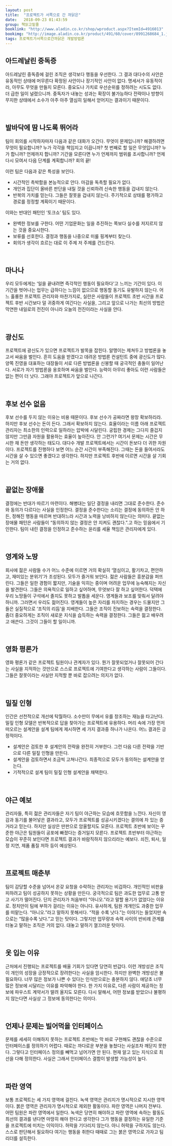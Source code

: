 ```yaml
---
layout: post
title:  "프로젝트가 서쪽으로 간 까닭은"
date:   2018-09-23 01:43:59
group: 책읽고밑줄
booklink: "http://www.aladin.co.kr/shop/wproduct.aspx?ItemId=4916013"
bookimg: "http://image.aladin.co.kr/product/491/60/cover/8991268684_1.jpg"
tags: 프로젝트가서쪽으로간까닭은 개발방법론
---
```


## 아드레날린 중독증
아드레날린 중독증에 걸린 조직은 생각보다 행동을 우선한다. 그 결과 대다수의 사안은 유동적인 상태에 머무른다 확정된 사안이나 장기적인 사안이 없다. 명세서가 유동적이라, 아무도 무엇을 만들지 모른다. 중요도나 가치로 우선순위를 정하려는 시도도 없다. 더 급한 일이 널렸으니까. 중독자가 내놓는 성과는 확장이 불가능하다 전략이나 방향이 무지한 상태에서 소수가 아주 아주 열심히 일해서 얻어지는 결과이기 때문이다. 

<br/>

## 발바닥에 땀 나도록 뛰어라
팀이 회의를 시작하자마자 다음과 같은 대화가 오간다. 
무엇이 문제입니까? 해결하려면 무엇이 필요합니까? 누가 각각을 책임지고 이끕니까? 첫 번째로 할 일은 무엇입니까? 누가 합니까? 언제까지 합니까? 기간을 모른다면 누가 언제까지 범위를 조사합니까? 언제 다시 모여서 다음 단계를 계획합니까? 회의 끝!

이런 팀은 다음과 같은 특성을 보인다.
* 시간적인 촉박함을 본능적으로 안다. 마감을 독촉할 필요가 없다. 
* 개인과 집단이 올바른 판단을 내릴 것을 신뢰하려 신속한 행동을 겁내지 않는다. 
* 반복의 가치를 믿는다. 그들은 잘못을 겁내지 않는다. 주기적으로 상태를 평가하고 경로를 정정할 계획이기 때문이다. 

이와는 반대인 패턴인 ‘토크쇼’ 팀도 있다. 
* 완벽한 정보를 구한다. 어떤 기업문화는 일을 추진하는 쪽보다 실수를 저지르지 않는 것을 중요시한다. 
* 보류를 선호한다. 결정과 행동을 나중으로 미룰 핑계부터 찾는다. 
* 회의가 생각이 흐르는 대로 이 주제 저 주제를 건드린다. 

<br/>

## 마나나
우리 모두에게는 ‘일을 끝내려면 즉각적인 행동이 필요하다'고 느끼는 기간이 있다. 이 기간을 벗어나는 업무는 급하다는 느낌이 없으므로 행동할 동기도 유발하지 않는다. 어느 훌륭한 프로젝트 관리자와 마찬가지로, 실란은 사람들이 프로젝트 초반 시간을 프로젝트 후반 시간보다 덜 귀중하게 여긴다는 사실을, 그리고 앞으로 나가는 최선의 방법은 막연한 내일로의 전진이 아니라 오늘의 전진이라는 사실을 안다. 

<br/>

## 광신도
프로젝트에 광신도가 있으면 프로젝트가 발목을 잡힌다. 알맹이는 제쳐두고 방법론을 놓고서 싸움을 벌인다. 흔히 도움을 받겠다고 데려온 방법론 컨설턴트 중에 광신도가 많다. 양쪽 진영을 대표하는 대장들이 서로 다른 방법론을 신봉할 때 궁극적인 충돌이 일어난다. 서로가 자기 방법론을 옹호하며 싸움을 벌인다. 능력이 아무리 좋아도 이런 사람들은 없는 편이 더 낫다. 그래야 프로젝트가 앞으로 나간다. 

<br/>

## 후보 선수 없음
후보 선수를 두지 않는 이유는 비용 때문이다. 후보 선수가 공짜라면 왕창 확보하리라. 하지만 후보 선수는 돈이 든다. 그래서 확보하지 않는다. 효율이라는 이름 아래 프로젝트 관리자는 최소한의 인력으로 일하라는 압박에 시달린다. 궁핍한 경제는 그다지 즐겁지 않지만 그만큼 자원을 활용하는 효율이 높아진다. 안 그런가? 
여기서 문제는 시간은 무시한 채 돈만 생각하는 태도다. 대다수 개발 프로젝트에서는 시간이 돈보다 더 귀한 자원이다. 프로젝트를 진행하다 보면 어느 순간 시간이 부족해진다. 그때는 돈을 들여서라도 시간을 살 수 있으면 좋겠다고 생각한다. 하지만 프로젝트 후반에 이르면 시간을 살 기회는 거의 없다. 

<br/>

## 끝없는 장애물
결정에는 반대가 따르기 마련이다. 해병대는 일단 결정을 내리면 그대로 준수한다. 준수와 동의가 다르다는 사실을 인정한다. 결정을 준수한다는 소리는 결정에 동의하든 안 하든, 정해진 행동을 따르며 반대하느라 시간과 노력을 낭비하지 않는다는 의미다. 
끝없는 장애물 패턴은 사람들이 “동의하지 않는 결정은 안 지켜도 괜찮다.”.고 하는 믿음에서 기인한다. 팀이 내린 결정을 인정하고 준수하는 윤리를 세율 책임은 관리자에게 있다. 

<br/>

## 영계와 노땅
회사에 젊은 사람들 수가 어느 수준에 이르면 거의 확실히 ‘열심이고, 활기차고, 편안하고, 재미있는 분위기’가 조성된다. 모두가 즐거워 보인다. 젊은 사람들은 흥분감을 퍼뜨린다. 그들은 일한 경험이 짧지만, 기술을 익히는 중이며 어려운 업무에 능숙해지는 자신을 발견한다. 그들은 의욕적으로 일하고 싶어하며, 무엇보다 잘 하고 싶어한다. 
덕택에 우리 노땅들이 구석에서 졸지도 못하고 발톱을 세운다. 영계들과 보조를 맞춰서 달려야 하니까. 그러면서 우리도 젊어진다. 영계들이 높은 자리를 차지하는 경우는 드물지만 그들은 실질적으로 ‘조직의 리듬'을 지배한다. 그들은 조직이 진보하는 속력을 결정한다. 좀더 중요하게는 조직이 새로운 지식을 습득하는 속력을 결정한다. 그들은 젊고 배우려고 애쓴다. 그것이 그들이 할 일이니까. 

<br/>

## 영화 평론가
영화 평론가 같은 프로젝트 팀원이나 관계자가 있다. 뭔가 잘못되었거나 잘못되어 간다는 사실을 지적하는 것만으로 스스로 프로젝트에 기여한다고 생각하는 사람이 그들이다. 그들은 잘못이라는 사실만 지적할 뿐 바로 잡으려는 의지가 없다.

<br/>

## 밀짚 인형
인간은 선천적으로 개선에 탁월하다. 소수만이 무에서 유를 창조하는 재능을 타고난다. 밀짚 인형 모델은 반복적으로 답을 찾아가는 프로젝트에 유용하다. 머리 속에 가장 먼저 떠오르는 설계안을 설계 팀에게 제시하면 세 가지 결과중 하나가 나온다. 어느 결과든 긍정적이다. 
* 설계안은 검토한 후 설계안의 전략을 완전히 거부한다. 그런 다음 다른 전략을 기반으로 다른 밀짚 인형을 만든다. 
* 설계안을 검토하면서 조금씩 고쳐나간다. 최종적으로 모두가 동의하는 설계안을 얻는다. 
* 기적적으로 설계 팀이 밀짚 인형 설계안을 채택한다. 

<br/>

## 야근 예보
관리자들, 특히 젊은 관리자들은 자기 팀이 야근하는 모습에 흐뭇함을 느낀다. 자신이 영감과 동기를 불어넣은 결과라고, 모두가 프로젝트를 성공시키겠다는 결의에 차 있는 증거라고 믿는다. 하지만 실상은 딴판으로 암울할지도 모른다. 프로젝트 초반에 보이는 꾸준한 야근은 팀원들이 공포에 빠졌다는 증거일지 모른다. 프로젝트 초반부터 야근하는 모습이 꾸준히 보인다면 프로젝트 결과가 바람직하지 않으리라는 예보다. 쇠진, 퇴사, 일정 지연, 제품 품질 저하 등이 예상된다. 

<br/>

## 프로젝트 매춘부
팀이 감당할 수준을 넘어서 온갖 요청을 수락하는 관리자는 비겁하다. 개인적인 비판을 피하려고 팀이 성공하지 못하는 상황을 만든다. 궁극적으로 팀은 과도한 업무로 고통 받고 사기가 떨어진다. 단지 관리자가 처음부터 “아니오.”라고 말할 용기가 없었다는 이유로. 
정치만이 팀에 부하가 걸리는 이유는 아니다. 유사하게, 팀원 개개인도 과중한 업무를 떠맡는다. “아니오.”라고 말하지 못해서다. “적을 수록 낫다.”는 이야기는 들었지만 속으로는 “많을수록 낫다.”고 믿는 탓이다. 그렇지만 업무량과 속력 사이의 반비례 관계를 터놓고 말하는 조직은 거의 없다. 대놓고 말하기 껄끄러운 탓이다. 

<br/>

## 옷 입는 이유
근처에서 진행되는 프로젝트를 배울 기회가 있다면 당연히 반갑다. 이런 개방성은 조직이 개인의 성장을 긍정적으로 장려한다는 사실을 암시한다. 하지만 완벽한 개방성은 불필요하다. 너무 많은 정보가 나쁜 수 있다는 인식만으로는 충분하지 않다. 애당초 너무 많은 정보에 시달리는 이유를 파악해야 한다. 한 가지 이유로, 다른 사람이 제공하는 정보에 파우스트 계약서가 딸려 올지도 모른다. 다시 말해서, 어떤 정보를 받았으나 불평하지 않는다면 사실상 그 정보에 동의한다는 의미다. 

<br/>

## 언제나 문제는 빌어먹을 인터페이스
문제를 세세히 이해하지 못하는 프로젝트 초반에는 막 바로 구현해도 괜찮을 수준으로 인터페이스를 정의하기 어렵다. 때로는 까다로운 부분을 놓쳤다는 사실조차 깨닫지 못한다. 그렇다고 인터페이스 정의를 빼먹고 넘어가면 안 된다. 현재 알고 있는 지식으로 최선을 다해 정의한다. 사실은 그래서 인터페이스 결함이 발생할 가능성이 높다. 

<br/>

## 파란 영역
보통 프로젝트는 세 가지 영역에 걸친다. 녹색 영역은 관리지가 명시적으로 지시한 영역이다. 붉은 영역은 관리자가 명시적으로 제외한 활동이다. 파란 영역은 나머지 전부다. 어떤 팀원은 파란 영역에서 일한다. 녹색은 당연히 해야하고 파란 영역에 속하는 활동도 최선의 결과를 낸다면 마땅히 해야 한다고 생각한다 그가 행동을 결정하는 유일한 기준을 프로젝트에 미치는 이익이다. 허락을 기다리지 않는다. 아니 허락을 구하지도 않는다. 스스로 판단해서 필요하다 여기는 행동을 취한다 때때로 그는 붉은 영역으로 가자고 팀 리더를 설득한다. 
